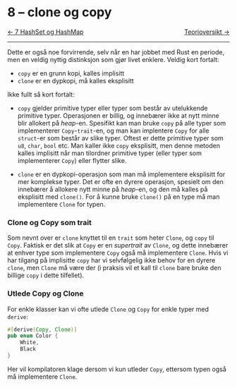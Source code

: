 # 8 – clone og copy

<span style="justify-content: space-between; display: flex"><span>
    [← 7 HashSet og HashMap](./7-hashset-og-hashmap.md)
</span> <span>
    [Teorioversikt →](../teori.md)
</span></span>

___

Dette er også noe forvirrende, selv når en har jobbet med Rust en periode, men en veldig nyttig distinksjon som gjør
livet enklere. Veldig kort fortalt:

* `copy` er en grunn kopi, kalles implisitt
* `clone` er en dypkopi, må kalles eksplisitt

Ikke fullt så kort fortalt:

* `copy` gjelder primitive typer eller typer som består av utelukkende primitive typer. Operasjonen er billig, og
  innebærer ikke at nytt minne blir allokert på _heap_-en. Spesifikt kan man bruke `copy` på alle typer som implementerer
  `Copy`-`trait`-en, og man kan implentere `Copy` for alle `struct`-er som består av slike typer. Oftest er dette
  primitive typer som `u8`, `char`, `bool` etc. Man kaller ikke `copy` eksplisitt, men denne metoden kalles implisitt når
  man tilordner primitive typer (eller typer som implementerer `Copy`) eller flytter slike.

* `clone` er en dypkopi-operasjon som man må implementere eksplisitt for mer komplekse typer. Det er ofte en dyrere
  operasjon, spesielt om den innebærer å allokere nytt minne på _heap_-en, og den må kalles på eksplisitt med `clone()`.
  For å kunne bruke `clone()` på en type må man implementere `Clone` for typen.

### Clone og Copy som trait
Som nevnt over er `clone` knyttet til en `trait` som heter `Clone`, og `copy` til `Copy`. Faktisk er det slik at `Copy`
er en _supertrait_ av `Clone`, og dette innebærer at enhver type som implementere `Copy` også må implementere `Clone`.
Hvis vi har tilgang på implisitte `copy` har vi selvfølgelig ikke behov for en dyrere `clone`, men `Clone` må være der
(i praksis vil et kall til `clone` bare bruke den billige `copy` i dette tilfellet).

### Utlede Copy og Clone

For enkle klasser kan vi ofte utlede `Clone` og `Copy` for enkle typer med `derive`:

```rust
#[derive(Copy, Clone)]
pub enum Color {
    White,
    Black
}
```

Her vil kompilatoren klage dersom vi kun utleder `Copy`, ettersom typen også må implementere `Clone`.